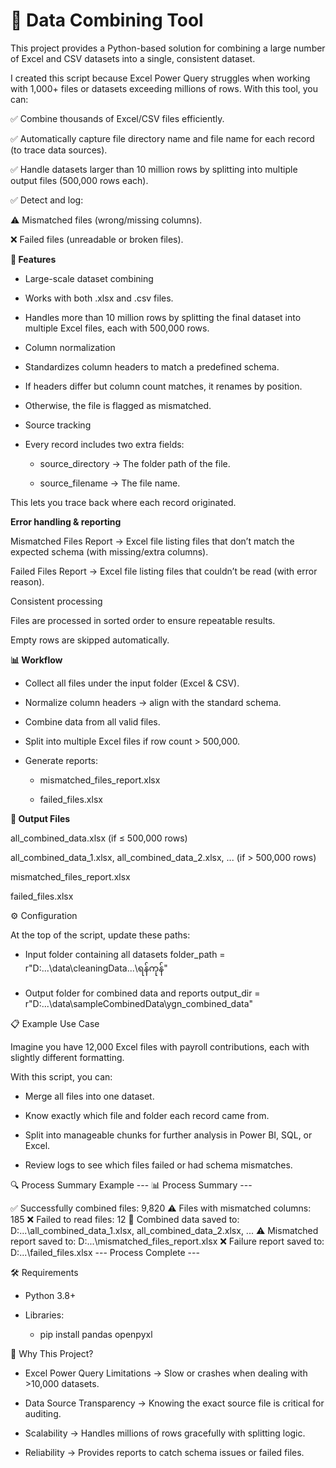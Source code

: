 # 📂 Data Combining Tool

This project provides a Python-based solution for combining a large number of Excel and CSV datasets into a single, consistent dataset.

I created this script because Excel Power Query struggles when working with 1,000+ files or datasets exceeding millions of rows. With this tool, you can:

✅ Combine thousands of Excel/CSV files efficiently.

✅ Automatically capture file directory name and file name for each record (to trace data sources).

✅ Handle datasets larger than 10 million rows by splitting into multiple output files (500,000 rows each).

✅ Detect and log:

⚠️ Mismatched files (wrong/missing columns).

❌ Failed files (unreadable or broken files).

**🚀 Features**

- Large-scale dataset combining

- Works with both .xlsx and .csv files.

- Handles more than 10 million rows by splitting the final dataset into multiple Excel files, each with 500,000 rows.

- Column normalization

- Standardizes column headers to match a predefined schema.

- If headers differ but column count matches, it renames by position.

- Otherwise, the file is flagged as mismatched.

- Source tracking

- Every record includes two extra fields:

  - source_directory → The folder path of the file.

  - source_filename → The file name.

This lets you trace back where each record originated.

**Error handling & reporting**

Mismatched Files Report → Excel file listing files that don’t match the expected schema (with missing/extra columns).

Failed Files Report → Excel file listing files that couldn’t be read (with error reason).

Consistent processing

Files are processed in sorted order to ensure repeatable results.

Empty rows are skipped automatically.

**📊 Workflow**

- Collect all files under the input folder (Excel & CSV).

- Normalize column headers → align with the standard schema.

- Combine data from all valid files.

- Split into multiple Excel files if row count > 500,000.

- Generate reports:

  - mismatched_files_report.xlsx

  - failed_files.xlsx

**📁 Output Files**

all_combined_data.xlsx (if ≤ 500,000 rows)

all_combined_data_1.xlsx, all_combined_data_2.xlsx, ... (if > 500,000 rows)

mismatched_files_report.xlsx

failed_files.xlsx

⚙️ Configuration

At the top of the script, update these paths:

- Input folder containing all datasets
folder_path = r"D:\...\data\cleaningData\...\ရန်ကုန်"

- Output folder for combined data and reports
output_dir = r"D:\...\data\sampleCombinedData\ygn_combined_data"

📋 Example Use Case

Imagine you have 12,000 Excel files with payroll contributions, each with slightly different formatting.

With this script, you can:

- Merge all files into one dataset.

- Know exactly which file and folder each record came from.

- Split into manageable chunks for further analysis in Power BI, SQL, or Excel.

- Review logs to see which files failed or had schema mismatches.

🔍 Process Summary Example
--- 📊 Process Summary ---

✅ Successfully combined files: 9,820
⚠️ Files with mismatched columns: 185
❌ Failed to read files: 12
📁 Combined data saved to: D:\...\all_combined_data_1.xlsx, all_combined_data_2.xlsx, ...
⚠️ Mismatched report saved to: D:\...\mismatched_files_report.xlsx
❌ Failure report saved to: D:\...\failed_files.xlsx
--- Process Complete ---

🛠️ Requirements

- Python 3.8+

- Libraries:

  - pip install pandas openpyxl

🌟 Why This Project?

- Excel Power Query Limitations → Slow or crashes when dealing with >10,000 datasets.

- Data Source Transparency → Knowing the exact source file is critical for auditing.

- Scalability → Handles millions of rows gracefully with splitting logic.

- Reliability → Provides reports to catch schema issues or failed files.
